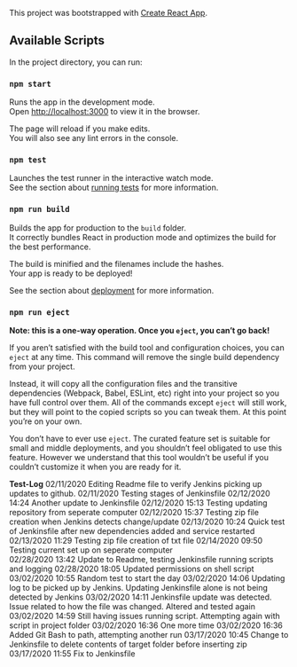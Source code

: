 This project was bootstrapped with [Create React App](https://github.com/facebook/create-react-app).

## Available Scripts

In the project directory, you can run:

### `npm start`

Runs the app in the development mode.<br />
Open [http://localhost:3000](http://localhost:3000) to view it in the browser.

The page will reload if you make edits.<br />
You will also see any lint errors in the console.

### `npm test`

Launches the test runner in the interactive watch mode.<br />
See the section about [running tests](https://facebook.github.io/create-react-app/docs/running-tests) for more information.

### `npm run build`

Builds the app for production to the `build` folder.<br />
It correctly bundles React in production mode and optimizes the build for the best performance.

The build is minified and the filenames include the hashes.<br />
Your app is ready to be deployed!

See the section about [deployment](https://facebook.github.io/create-react-app/docs/deployment) for more information.

### `npm run eject`

**Note: this is a one-way operation. Once you `eject`, you can’t go back!**

If you aren’t satisfied with the build tool and configuration choices, you can `eject` at any time. This command will remove the single build dependency from your project.

Instead, it will copy all the configuration files and the transitive dependencies (Webpack, Babel, ESLint, etc) right into your project so you have full control over them. All of the commands except `eject` will still work, but they will point to the copied scripts so you can tweak them. At this point you’re on your own.

You don’t have to ever use `eject`. The curated feature set is suitable for small and middle deployments, and you shouldn’t feel obligated to use this feature. However we understand that this tool wouldn’t be useful if you couldn’t customize it when you are ready for it.

**Test-Log**
02/11/2020 Editing Readme file to verify Jenkins picking up updates to github. 
02/11/2020 Testing stages of Jenkinsfile
02/12/2020 14:24 Another update to Jenkinsfile
02/12/2020 15:13 Testing updating repository from seperate computer
02/12/2020 15:37 Testing zip file creation when Jenkins detects change/update
02/13/2020 10:24 Quick test of Jenkinsfile after new dependencies added and service restarted
02/13/2020 11:29 Testing zip file creation of txt file
02/14/2020 09:50 Testing current set up on seperate computer  
02/28/2020 13:42 Update to Readme, testing Jenkinsfile running scripts and logging
02/28/2020 18:05 Updated permissions on shell script
03/02/2020 10:55 Random test to start the day
03/02/2020 14:06 Updating log to be picked up by Jenkins. Updating Jenkinsfile alone is not being detected by Jenkins
03/02/2020 14:11 Jenkinsfile update was detected. Issue related to how the file was changed. Altered and tested again
03/02/2020 14:59 Still having issues running script. Attempting again with script in project folder
03/02/2020 16:36 One more time
03/02/2020 16:36 Added Git Bash to path, attempting another run
03/17/2020 10:45 Change to Jenkinsfile to delete contents of target folder before inserting zip
03/17/2020 11:55 Fix to Jenkinsfile